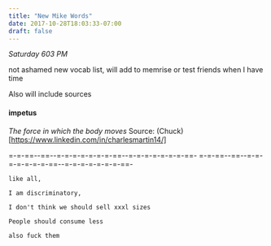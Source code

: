 ```yaml
---
title: "New Mike Words"
date: 2017-10-28T18:03:33-07:00
draft: false
---
```


*Saturday 603 PM*

not ashamed new vocab list, will add to memrise or test friends when I have time

Also will include sources

#### impetus
_The force in which the body moves_
Source: (Chuck)[https://www.linkedin.com/in/charlesmartin14/]


=-=-==--==--=-=-=-=-=-=-=-==--=-=-=-=-=-=-=-==- =-=-==--==--=-=-=-=-=-=-=-==--=-=-=-=-=-=-=-==-
```
like all,

I am discriminatory,

I don't think we should sell xxxl sizes

People should consume less

also fuck them
```
